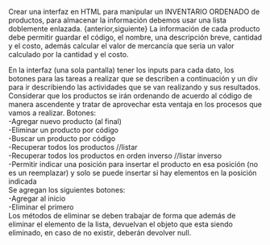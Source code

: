 Crear una interfaz en HTML para manipular un INVENTARIO ORDENADO de productos, para almacenar la información debemos usar una lista doblemente enlazada. {anterior,siguiente}
La información de cada producto debe permitir guardar el código, el nombre, una descripción breve, cantidad y el costo, además calcular el valor de mercancía que sería un valor calculado por la cantidad y el costo. 

En la interfaz (una sola pantalla) tener los inputs para cada dato, los botones para las tareas a realizar que se describen a continuación y un div para ir describiendo las actividades que se van realizando y sus resultados.
Considerar que los productos se irán ordenando de acuerdo al código de manera ascendente y tratar de aprovechar esta ventaja en los procesos que vamos a realizar.
Botones:   
-Agregar nuevo producto (al final)   
-Eliminar un producto por código   
-Buscar un producto por código   
-Recuperar todos los productos //listar   
-Recuperar todos los productos en orden inverso //listar inverso   
-Permitir indicar una posición para insertar el producto en esa posición (no es un reemplazar) y solo se puede insertar si hay elementos en la posición indicada   
Se agregan los siguientes botones:   
-Agregar al inicio   
-Eliminar el primero   
Los métodos de eliminar se deben trabajar de forma que además de eliminar el elemento de la lista, devuelvan el objeto que esta siendo eliminado, en caso de no existir, deberán devolver null.   